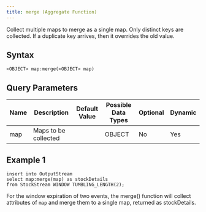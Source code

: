 ```yaml
---
title: merge (Aggregate Function)
---
```


Collect multiple maps to merge as a single map. Only distinct keys are collected. If a duplicate key arrives, then it overrides the old value.

## Syntax

    <OBJECT> map:merge(<OBJECT> map)

## Query Parameters

| Name | Description          | Default Value | Possible Data Types | Optional | Dynamic |
|------|----------------------|---------------|---------------------|----------|---------|
| map  | Maps to be collected |               | OBJECT              | No       | Yes     |

## Example 1

    insert into OutputStream
    select map:merge(map) as stockDetails
    from StockStream WINDOW TUMBLING_LENGTH(2);

For the window expiration of two events, the merge() function will collect attributes of `map` and merge them to a single map, returned as stockDetails.
